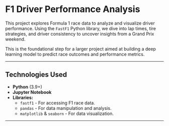 # F1 Driver Performance Analysis

This project explores Formula 1 race data to analyze and visualize driver performance. Using the `FastF1` Python library, we dive into lap times, tire strategies, and driver consistency to uncover insights from a Grand Prix weekend.

This is the foundational step for a larger project aimed at building a deep learning model to predict race outcomes and performance metrics.

---

## Technologies Used

*   **Python** (3.9+)
*   **Jupyter Notebook**
*   **Libraries:**
    *   `fastf1` - For accessing F1 race data.
    *   `pandas` - For data manipulation and analysis.
    *   `matplotlib` & `seaborn` - For data visualization.

---

